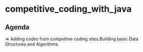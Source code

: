 # competitive_coding_with_java
## Agenda
=> Adding codes from competitve coding sites.Building basic Data Structures and Algorithms.
